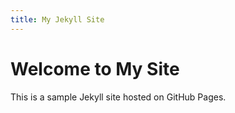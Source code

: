 ```yaml
---
title: My Jekyll Site
---
```


# Welcome to My Site

This is a sample Jekyll site hosted on GitHub Pages.
